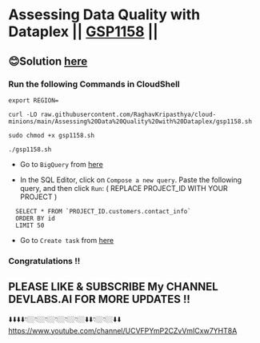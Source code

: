 # Assessing Data Quality with Dataplex || [GSP1158](https://www.cloudskillsboost.google/focuses/67211?parent=catalog) ||

## 😊Solution [here](https://youtu.be/6HSOlIzb_GY)

### Run the following Commands in CloudShell

```
export REGION=
```
```
curl -LO raw.githubusercontent.com/RaghavKripasthya/cloud-minions/main/Assessing%20Data%20Quality%20with%20Dataplex/gsp1158.sh

sudo chmod +x gsp1158.sh

./gsp1158.sh
```

* Go to `BigQuery` from [here](https://console.cloud.google.com/bigquery?)

* In the SQL Editor, click on `Compose a new query`. Paste the following query, and then click `Run`: ( REPLACE PROJECT_ID WITH YOUR PROJECT )

```
  SELECT * FROM `PROJECT_ID.customers.contact_info`
  ORDER BY id
  LIMIT 50
```

* Go to `Create task` from [here](https://console.cloud.google.com/dataplex/process/create-task/data-quality?)


### Congratulations !!
## PLEASE LIKE & SUBSCRIBE My CHANNEL DEVLABS.AI FOR MORE UPDATES !!
⬇️⬇️⬇️⬇️👇🏼👇🏼👇🏼👇🏼👇🏼👇🏼⬇️⬇️👇🏼👇🏼⬇️⬇️
https://www.youtube.com/channel/UCVFPYmP2CZvVmICxw7YHT8A
